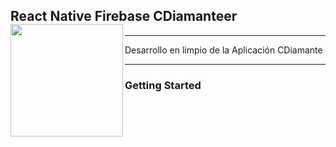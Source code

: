 ## React Native Firebase CDiamanteer<a href="https://invertase.io/oss/react-native-firebase"><img align="left" src="https://i.imgur.com/JIyBtKW.png" width="180px"></a>

---

Desarrollo en limpio de la Aplicación CDiamante

---


### Getting Started

